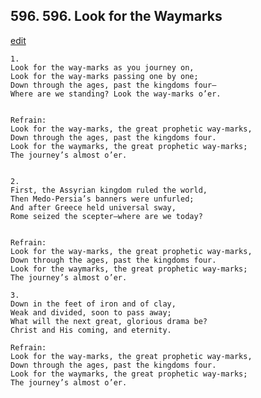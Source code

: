 
## 596.  596. Look for the Waymarks
[edit](https://docs.google.com/document/d/1c6FkgEIHkwUu2nsrUaBZVmQdrf3rsz6z/edit?mode=html)






    1.
    Look for the way-marks as you journey on,
    Look for the way-marks passing one by one;
    Down through the ages, past the kingdoms four—
    Where are we standing? Look the way-marks o’er.


    Refrain:
    Look for the way-marks, the great prophetic way-marks,
    Down through the ages, past the kingdoms four.
    Look for the waymarks, the great prophetic way-marks;
    The journey’s almost o’er.


    2.
    First, the Assyrian kingdom ruled the world,
    Then Medo-Persia’s banners were unfurled;
    And after Greece held universal sway,
    Rome seized the scepter—where are we today?


    Refrain:
    Look for the way-marks, the great prophetic way-marks,
    Down through the ages, past the kingdoms four.
    Look for the waymarks, the great prophetic way-marks;
    The journey’s almost o’er.

    3.
    Down in the feet of iron and of clay,
    Weak and divided, soon to pass away;
    What will the next great, glorious drama be?
    Christ and His coming, and eternity.

    Refrain:
    Look for the way-marks, the great prophetic way-marks,
    Down through the ages, past the kingdoms four.
    Look for the waymarks, the great prophetic way-marks;
    The journey’s almost o’er.

